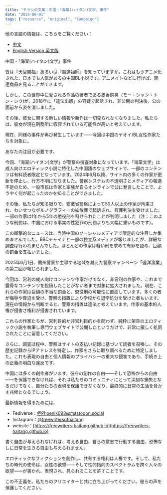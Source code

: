 ```yaml
---
title: "チラシの文案：中国・「海棠(ハイタン)文学」事件" 
date: "2025-06-01"
tags: ["resource", "original", "Campaign"] 
---
```


他の言語の情報は、こちらをご覧ください：

- [中文](https://freewriters-haitang.github.io/posts/000010-flyer/)
- [English Version 英文版](https://freewriters-haitang.github.io/english/posts/000010-flyer/)

中国・「海棠(ハイタン)文学」事件

皆は『天官賜福』あるいは『魔道祖師』を知っていますか。これはもうアニメ化された、日本でも人気があるの中国BL小説です。アニメイトなどに行けば、関連商品を見ることができます。

しかし、この世界中に愛される作品の著者である墨香銅臭（モー・シャン・トン・シウ)が、2018年に「違法出版」の容疑で起訴され、非公開の判決後、公の面前から姿を消しました。

その後、彼女に関する新しい情報や新作は一切見られなくなりました。私たちは、彼女が現在刑務所に収容されている可能性が高いと考えています。

現在、同様の事件が再び発生しています——今回は中国のヤオイ/BL女性作家たちを対象に。

あなたの注目が必要です。

今回、「海棠(ハイタン)文学」が警察の捜査対象になっています。「海棠文学」は成人向けエロティック小説に特化した中国語のウェブサイトで、一部のコンテンツは有料読者限定となっています。2024年6月以降、サイト内の多くの作家が更新を停止し、行方不明になりました。警察システムの不透明さとメディアの報道不足のため、一般市民は作家と家族が自らオンラインで公に発言したことで、ようやく何が起こったのかを知ることができました。

その後、私たちが知る限りで、安徽省警察によって50人以上の作家が拘束され、わいせつなポルノグラフィーの拡散罪で起訴され、有罪判決を受けました。一部の作家は1年から5年の懲役刑を科せられたことが判明しました（注：このような刑罰は、中国における事実の性犯罪の刑罰よりも大幅に重いものです）。

この衝撃的なニュースは、当時中国のソーシャルメディアで限定的な注目しか集めませんでした。BBCチャイナと一部の独立系メディアが報じましたが、詳細な調査は行われませんでした。ほとんどの作家は軽い刑を求めて有罪を認め、巨額の罰金を支払いました。

2025年6月1日、蘭州警察が主導する地域を越えた警察キャンペーン「遠洋漁業」の第二回が報じられました。

今回は、営利の成人向けコンテンツ作家だけでなく、非営利の作家や、これまで露骨なコンテンツを投稿したことがない者まで対象に拡大されました。現在、これらの作家は巨額の不当な罰金と、懲役刑の可能性に直面しています。多くの者が侮辱や脅迫を受け、警察の措置により学校から退学処分を受けた者もいます。現在の情報から判断すると、警察の措置は違法と考えています。作家の基本的人権が侵害さ権利が侵害されています。

これらの作家たちが、営利目的か非営利目的かを問わず、純粋に架空のエロティック小説を執筆し専門ウェブサイトで公開したというだけで、非常に厳しく処罰されたことに留意してください。

さらに、調査过程中、警察はサイトの支払い記録に基づいて読者を召喚し、その歴史記録からIPアドレスを特定し、作家をさらに取り調べるために特定しました。これも表現の自由と個人情報のプライバシーの重大な侵害であり、手続き上の正義の明白な違反です。

中国には多くの創作者がいます。彼らの創作の自由——そして恐怖からの自由——を保護できなければ、それは私たちのコミュニティにとって深刻な損失となるだけでなく、自分たちの表現を保護できなくなり、最終的に日常の生活を脅かす兆候となるでしょう。

最新情報を得るためには、

- Fediverse：[@Phoenix093@mastodon.social](https://mastodon.social/@Phoenix093)
- Instagram：[@freewritersofhaitang](https://www.instagram.com/freewritersofhaitang/)
- website：[https://freewriters-haitang.github.io](https://freewriters-haitang.github.io)

書く自由が与えられなければ、考える自由、自らの意志で行動する自由、恐怖なしに日常を生きる自由も与えられません。

エロティックなフィクションを創作し、共有する権利は人権です。そして、私たちの時代の使命は、女性の欲望——そして性的指向のスペクトラムを跨ぐ人々の欲望——が書かれ、表現され、見られることを許すことです。

この不正義を。私たちのクリエイターと共に立ち上がってください。彼らの声を保護してください。
